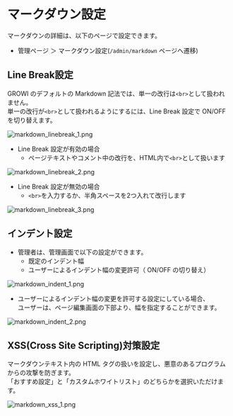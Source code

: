 # マークダウン設定

マークダウンの詳細は、以下のページで設定できます。  

- 管理ページ ＞ マークダウン設定(`/admin/markdown` ページへ遷移)

## Line Break設定

GROWI のデフォルトの Markdown 記法では、単一の改行は`<br>`として扱われません。  
単一の改行が`<br>`として扱われるようにするには、Line Break 設定で ON/OFF を切り替えます。

<img :src="$withBase('/assets/images/ja/markdown_linebreak_1.png')" alt="markdown_linebreak_1.png">

- Line Break 設定が有効の場合
  - ページテキストやコメント中の改行を、HTML内で`<br>`として扱います

<img :src="$withBase('/assets/images/ja/markdown_linebreak_2.png')" alt="markdown_linebreak_2.png">

- Line Break 設定が無効の場合
  - `<br>`を入力するか、半角スペースを2つ入れて改行します

<img :src="$withBase('/assets/images/ja/markdown_linebreak_3.png')" alt="markdown_linebreak_3.png">

## インデント設定

- 管理者は、管理画面で以下の設定ができます。
  - 既定のインデント幅
  - ユーザーによるインデント幅の変更許可（ ON/OFF の切り替え）

<img :src="$withBase('/assets/images/ja/markdown_indent_1.png')" alt="markdown_indent_1.png">

- ユーザーによるインデント幅の変更を許可する設定にしている場合、  
ユーザーは、ページ編集画面の下部より、幅を指定することができます。

<img :src="$withBase('/assets/images/ja/markdown_indent_2.png')" alt="markdown_indent_2.png">


## XSS(Cross Site Scripting)対策設定

マークダウンテキスト内の HTML タグの扱いを設定し、悪意のあるプログラムからの攻撃を防ぎます。  
「おすすめ設定」と「カスタムホワイトリスト」のどちらかを選択いただけます。

<img :src="$withBase('/assets/images/ja/markdown_xss_1.png')" alt="markdown_xss_1.png">

